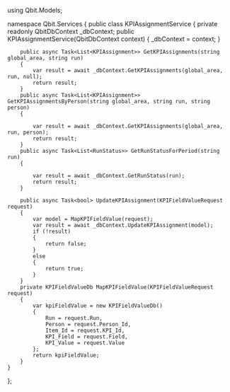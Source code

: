 using Qbit.Models;

namespace Qbit.Services
{
    public class KPIAssignmentService
    {
        private readonly QbitDbContext _dbContext;
        public KPIAssignmentService(QbitDbContext context)
        {
            _dbContext = context;
        }

        public async Task<List<KPIAssignment>> GetKPIAssignments(string global_area, string run)
        {
            var result = await _dbContext.GetKPIAssignments(global_area, run, null);
            return result;
        }
        public async Task<List<KPIAssignment>> GetKPIAssignmentsByPerson(string global_area, string run, string person)
        {

            var result = await _dbContext.GetKPIAssignments(global_area, run, person);
            return result;
        }
        public async Task<List<RunStatus>> GetRunStatusForPeriod(string run)
        {

            var result = await _dbContext.GetRunStatus(run);
            return result;
        }

        public async Task<bool> UpdateKPIAssignment(KPIFieldValueRequest request)
        {
            var model = MapKPIFieldValue(request);
            var result = await _dbContext.UpdateKPIAssignment(model);
            if (!result)
            {
                return false;
            }
            else 
            {
                return true;
            }
        }
        private KPIFieldValueDb MapKPIFieldValue(KPIFieldValueRequest request) 
        {
            var kpiFieldValue = new KPIFieldValueDb()
            {
                Run = request.Run,
                Person = request.Person_Id,
                Item_Id = request.KPI_Id,
                KPI_Field = request.Field,
                KPI_Value = request.Value
            };
            return kpiFieldValue;
        }
    }
};



